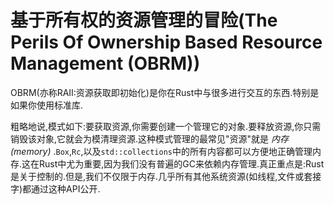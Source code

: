 # 基于所有权的资源管理的冒险(The Perils Of Ownership Based Resource Management (OBRM))

OBRM(亦称RAII:资源获取即初始化)是你在Rust中与很多进行交互的东西.特别是如果你使用标准库.

粗略地说,模式如下:要获取资源,你需要创建一个管理它的对象.要释放资源,你只需销毁该对象,它就会为模清理资源.这种模式管理的最常见"资源"就是 *内存(memory)* .`Box`,`Rc`,以及`std::collections`中的所有内容都可以方便地正确管理内存.这在Rust中尤为重要,因为我们没有普遍的GC来依赖内存管理.真正重点是:Rust是关于控制的.但是,我们不仅限于内存.几乎所有其他系统资源(如线程,文件或套接字)都通过这种API公开.
